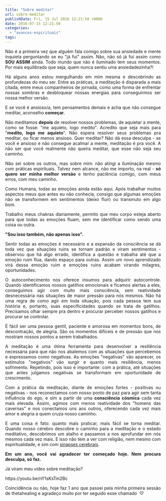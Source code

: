 ```yaml
---
title: "Sobre meditar"
url: sobre-meditar
publishDate: Fri, 15 Jul 2016 12:21:50 +0000
date: 2016-07-15 12:21:50
categories: 
  - "avancos-espirituais"
tags: 
---
```

<p style="text-align: justify;">Não é a primeira vez que alguém fala comigo sobre sua ansiedade e mente inquieta perguntando se eu "já fui" assim. Não, não só já fui assim como <strong>SOU ASSIM</strong> ainda. Todo mundo que não é iluminado tem seus momentos. Por mais equilibrado que seja, quem nunca sentiu uma ansiedadezinha?!</p>
<p style="text-align: justify;"><!--more--></p>
<p style="text-align: justify;">Há alguns anos estou mergulhando em mim mesma e descobrindo as profundezas do meu ser. Entre as práticas, a meditação é disparada a mais citada, entre meus companheiros de jornada, como uma forma de enfrentar nossas sombras e desbloquear nossas energias para conseguirmos ser nossa melhor versão.</p>
<p style="text-align: justify;">E se você é ansioso/a, tem pensamentos demais e acha que não consegue meditar, aconselho <strong>começar</strong>.</p>
<p style="text-align: justify;">Não meditamos <strong>depois</strong> de resolver nossos problemas, de aquietar a mente, como se fosse: "me aquieto, logo medito". Acredito que seja mais para "<strong>medito, logo me aquieto</strong>". Não espera resolver seus problemas pra meditar, ou ficar menos ansioso. Quer meditar? Não dá essa desculpa - se você é ansioso e não consegue acalmar a mente, meditação é pra você. A não ser que você realmente não queira meditar, que esse não seja seu caminho.</p>
<p style="text-align: justify;">Não sei sobre os outros, mas sobre mim: não atingi a iluminação mesmo com práticas espirituais. Talvez nem alcance, não me importo, na real - <strong>só quero ser minha melhor versão</strong> e tenho paciência comigo, com meus erros, com meu caminho<strong>.</strong></p>
<p style="text-align: justify;">Como Humana, todas as emoções ainda estão aqui. Após trabalhar muitos aspectos meus que antes eu não conhecia, consigo que algumas emoções não se transformem em sentimentos (deixo fluir) ou transmuto em algo bom.</p>
<p style="text-align: justify;">Trabalho meus chakras diariamente, permito que meu corpo esteja aberto para que todas as emoções fluam, sem me identificar como sendo uma coisa ou outra.</p>
<p style="text-align: justify;"><strong>"Sou isso também, não apenas isso". </strong></p>
<p style="text-align: justify;">Sentir todas as emoções é necessário e a expansão da consciência se dá toda vez que situações ruins se tornam padrão e viram sentimentos - observou que há algo errado, identifica a questão e trabalha até que a emoção ruim flua, dando espaço para outras. Assim um novo aprendizado virá dessa emoção ruim e emoções ruins acabam virando milagres, oportunidades.</p>
<p style="text-align: justify;">O autoconhecimento nos oferece insumos para adquirir autocontrole. Quando identificamos nossos gatilhos emocionais e ficamos alertas a eles, conseguimos agir com muito mais consciência, sem reatividade desnecessária nas situações de maior pressão para nós mesmos. Não há uma regra de como agir em toda situação, pois cada pessoa tem sua história e, portanto, suas especificidades quando se trata de gatilhos. Precisamos olhar sempre pra dentro e procurar perceber nossos gatilhos e procurar se controlar.</p>
<p style="text-align: justify;">É fácil ser uma pessoa gentil, paciente e amorosa em momentos bons, de descontração, de alegria. São os momentos difíceis e de pressão que nos mostram nossos pontos a serem trabalhados.</p>
<p style="text-align: justify;">A meditação é uma ótima ferramenta para desenvolver a resiliência necessária para que não nos abalemos com as situações que percebemos e expressamos como negativas. As emoções "negativas" vão aparecer, os estímulos "negativos" vão surgir e quanto mais resiliência, menos sofrimento. Repetindo, pois isso é importante: com a prática, até situações que antes julgamos negativas se transformam em oportunidade de crescimento.</p>
<p style="text-align: justify;">Com a prática da meditação, diante de emoções fortes - positivas ou negativas - nos reconectamos com nosso ponto de paz para agir sem tanta influência do ego, e sim a partir de uma <strong>consciência cósmica</strong> cada vez mais elevada. Assim, agimos com menos reatividade dos "homens das cavernas" e nos conectamos uns aos outros, oferecendo cada vez mais amor e alegria a quem cruza nosso caminho.</p>
<p style="text-align: justify;">E uma coisa é fato: quanto mais praticar, mais fácil se torna meditar. Quando nosso cérebro descobre o caminho para a meditação e o estado meditativo, descobrimos um atalho e passamos a nos aprofundar em nós mesmos cada vez mais. E isso não tem a ver com religião, nem mesmo com espiritualidade, e sim com <a href="http://super.abril.com.br/ciencia/cerebro-faca-sua-cabeca" target="_blank">sinapses cerebrais</a>.</p>
<p style="text-align: justify;"><strong>Em um ano, você vai agradecer ter começado hoje. Nem procura desculpa, só faz.</strong></p>
<p style="text-align: justify;">Já viram meu vídeo sobre meditação?</p>
https://youtu.be/nY1sKsTm2Bc
<p style="text-align: justify;">Coincidência ou não, hoje faz 1 ano que passei pela minha primeira sessão de thetahealing e agradeço muito por ter seguido esse chamado  ♡</p>
